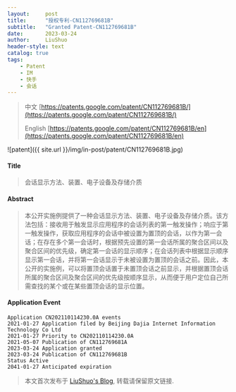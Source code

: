 ```yaml
---
layout:     post
title:      "授权专利-CN112769681B"
subtitle:   "Granted Patent-CN112769681B"
date:       2023-03-24
author:     LiuShuo
header-style: text
catalog: true
tags:
    - Patent
    - IM
    - 快手
    - 会话
---
```

> 中文 [https://patents.google.com/patent/CN112769681B/](https://patents.google.com/patent/CN112769681B/)
>
> English [https://patents.google.com/patent/CN112769681B/en](https://patents.google.com/patent/CN112769681B/en)

![patent]({{ site.url }}/img/in-post/patent/CN112769681B.jpg)
#### Title
> 会话显示方法、装置、电子设备及存储介质




















#### Abstract
> 本公开实施例提供了一种会话显示方法、装置、电子设备及存储介质。该方法包括：接收用于触发显示应用程序的会话列表的第一触发操作；响应于第一触发操作，获取应用程序的会话中被设置为置顶的会话，以作为第一会话；在存在多个第一会话时，根据预先设置的第一会话所属的聚合区间以及聚合区间的优先级，确定第一会话的显示顺序；在会话列表中根据显示顺序显示第一会话，并将第一会话显示于未被设置为置顶的会话之前。因此，本公开的实施例，可以将置顶会话置于未置顶会话之前显示，并根据置顶会话所属的聚合区间及聚合区间的优先级按顺序显示，从而便于用户定位自己所需查找的某个或在某些置顶会话的显示位置。





















#### Application Event
```
Application CN202110114230.0A events 
2021-01-27 Application filed by Beijing Dajia Internet Information Technology Co Ltd
2021-01-27 Priority to CN202110114230.0A
2021-05-07 Publication of CN112769681A
2023-03-24 Application granted
2023-03-24 Publication of CN112769681B
Status Active
2041-01-27 Anticipated expiration
```
> 本文首次发布于 [LiuShuo's Blog](https://liushuo.me), 
转载请保留原文链接.
